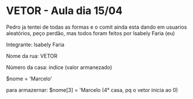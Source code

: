 # VETOR - Aula dia 15/04
Pedro ja tentei de todas as formas e o comit ainda esta dando em usuarios aleatórios, peço perdão, mas todos foram feitos por Isabely Faria (eu)
<p> Integrante: Isabely Faria </p>
<p>Nome da rua: VETOR
<p>Número da casa: indice (valor armanezado)</p>
<p> $nome = 'Marcelo'
<p>para armazernar: $nome[3] = 'Marcelo (4° casa, pq o vetor inicia ao 0)</p>